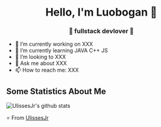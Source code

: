<h1 align="center"> Hello, I'm Luobogan 👋 </h1>
<h3 align="center">🚀 fullstack devlover 🚀</h3>

- 🔭 I’m currently working on XXX
- 🌱 I’m currently learning JAVA C++ JS
- 👯 I’m looking to XXX
- 💬 Ask me about XXX
- 📫 How to reach me: XXX

## Some Statistics About Me
![UlissesJr's github stats](https://github-readme-stats.vercel.app/api?username=UlissesJr&&show_icons=true&title_color=ffffff&icon_color=bb2acf&text_color=daf7dc&bg_color=151515)<br>

⭐️ From [UlissesJr](https://github.com/UlissesJr)
